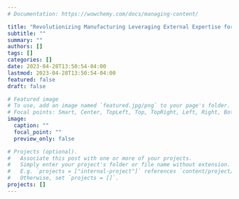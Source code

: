 ```yaml
---
# Documentation: https://wowchemy.com/docs/managing-content/

title: "Revolutionizing Manufacturing Leveraging External Expertise for Corporate Innovation"
subtitle: ""
summary: ""
authors: []
tags: []
categories: []
date: 2023-04-28T13:50:54-04:00
lastmod: 2023-04-28T13:50:54-04:00
featured: false
draft: false

# Featured image
# To use, add an image named `featured.jpg/png` to your page's folder.
# Focal points: Smart, Center, TopLeft, Top, TopRight, Left, Right, BottomLeft, Bottom, BottomRight.
image:
  caption: ""
  focal_point: ""
  preview_only: false

# Projects (optional).
#   Associate this post with one or more of your projects.
#   Simply enter your project's folder or file name without extension.
#   E.g. `projects = ["internal-project"]` references `content/project/deep-learning/index.md`.
#   Otherwise, set `projects = []`.
projects: []
---
```

